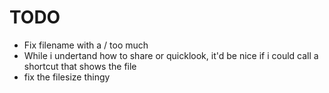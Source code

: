 # TODO
- Fix filename with a / too much
- While i undertand how to share or quicklook, it'd be nice if i could call a shortcut that shows the file
- fix the filesize thingy